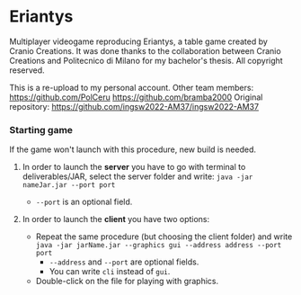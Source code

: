 # Eriantys

Multiplayer videogame reproducing Eriantys, a table game created by Cranio Creations. 
It was done thanks to the collaboration between Cranio Creations and Politecnico di Milano for my bachelor's thesis. 
All copyright reserved. 

This is a re-upload to my personal account. Other team members: https://github.com/PolCeru https://github.com/bramba2000
Original repository: https://github.com/ingsw2022-AM37/ingsw2022-AM37

### Starting game

If the game won't launch with this procedure, new build is needed.

1) In order to launch the **server** you have to go with terminal to deliverables/JAR, select the server folder and
   write: `java -jar nameJar.jar --port port`
    - `--port` is an optional field.

2) In order to launch the **client** you have two options:
    - Repeat the same procedure (but choosing the client folder) and write `java -jar jarName.jar --graphics gui --address address --port port`
        - `--address` and `--port` are optional fields.
        - You can write `cli` instead of `gui`.
    - Double-click on the file for playing with graphics.
        
